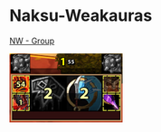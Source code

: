 # Naksu-Weakauras
[NW - Group](https://raw.githubusercontent.com/Naksua/Naksu-Weakauras/main/NW%20-%20Group/NW%20-%20Group.txt?token=AAMUBFBE5UAKP55D6QJOOKLBFI3GW)

<img src="https://raw.githubusercontent.com/Naksua/Naksu-Weakauras/main/NW%20-%20Group/NW%20-%20Group.png?token=AAMUBFFTFSESP4Y2EG5XF7TBFI3BM">
